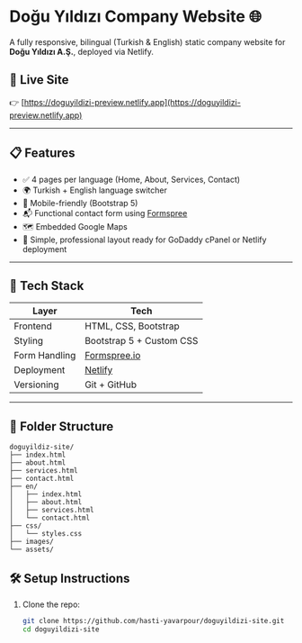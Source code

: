 # Doğu Yıldızı Company Website 🌐

A fully responsive, bilingual (Turkish & English) static company website for **Doğu Yıldızı A.Ş.**, deployed via Netlify.

## 🚀 Live Site

👉 [https://doguyildizi-preview.netlify.app](https://doguyildizi-preview.netlify.app)

---

## 📋 Features

- ✅ 4 pages per language (Home, About, Services, Contact)
- 🌍 Turkish + English language switcher
- 📱 Mobile-friendly (Bootstrap 5)
- 📬 Functional contact form using [Formspree](https://formspree.io)
- 🗺 Embedded Google Maps
- 🎨 Simple, professional layout ready for GoDaddy cPanel or Netlify deployment

---

## 🧱 Tech Stack

| Layer        | Tech         |
|--------------|--------------|
| Frontend     | HTML, CSS, Bootstrap |
| Styling      | Bootstrap 5 + Custom CSS |
| Form Handling| [Formspree.io](https://formspree.io) |
| Deployment   | [Netlify](https://netlify.com) |
| Versioning   | Git + GitHub |

---

## 📁 Folder Structure

```text
doguyildiz-site/
├── index.html
├── about.html
├── services.html
├── contact.html
├── en/
│   ├── index.html
│   ├── about.html
│   ├── services.html
│   └── contact.html
├── css/
│   └── styles.css
├── images/
└── assets/
```

## 🛠 Setup Instructions

1. Clone the repo:
   ```bash
   git clone https://github.com/hasti-yavarpour/doguyildizi-site.git
   cd doguyildizi-site
